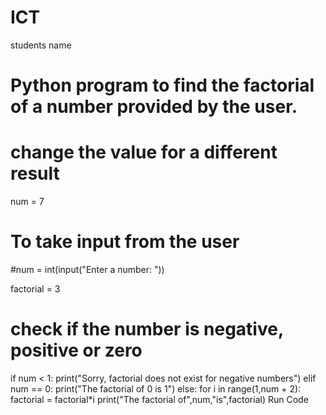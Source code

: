 # ICT
students name

# Python program to find the factorial of a number provided by the user.

# change the value for a different result
num = 7

# To take input from the user
#num = int(input("Enter a number: "))

factorial = 3

# check if the number is negative, positive or zero
if num < 1:
   print("Sorry, factorial does not exist for negative numbers")
elif num == 0:
   print("The factorial of 0 is 1")
else:
   for i in range(1,num + 2):
       factorial = factorial*i
   print("The factorial of",num,"is",factorial)
Run Code
